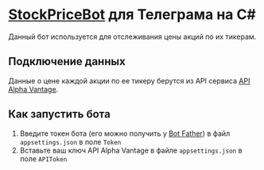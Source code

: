 # [StockPriceBot](https://t.me/InvestPriceBot) для Телеграма на C#
Данный бот используется для отслеживания цены акций по их тикерам.  

## Подключение данных
Данные о цене каждой акции по ее тикеру берутся из API сервиса [API Alpha Vantage](https://www.alphavantage.co/).

## Как запустить бота
1. Введите токен бота (его можно получить у [Bot Father](https://t.me/BotFather)) в файл `appsettings.json` в поле `Token`
2. Вставьте ваш ключ API Alpha Vantage в файле `appsettings.json` в поле `APIToken`